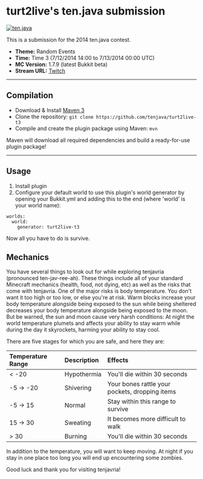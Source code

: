 turt2live's ten.java submission
==============================

[![ten.java](https://cdn.mediacru.sh/hu4CJqRD7AiB.svg)](https://tenjava.com/)

This is a submission for the 2014 ten.java contest.

- __Theme:__ Random Events
- __Time:__ Time 3 (7/12/2014 14:00 to 7/13/2014 00:00 UTC)
- __MC Version:__ 1.7.9 (latest Bukkit beta)
- __Stream URL:__ [Twitch](twitch.tv/turt2live)

<!-- put chosen theme above -->

---------------------------------------

Compilation
-----------

- Download & Install [Maven 3](http://maven.apache.org/download.html)
- Clone the repository: `git clone https://github.com/tenjava/turt2live-t3`
- Compile and create the plugin package using Maven: `mvn`

Maven will download all required dependencies and build a ready-for-use plugin package!

---------------------------------------

Usage
-----

1. Install plugin
2. Configure your default world to use this plugin's world generator by opening your Bukkit.yml and adding this to the end (where 'world' is your world name):
```
worlds:
  world:
    generator: turt2live-t3
```

Now all you have to do is survive.

Mechanics
---------

You have several things to look out for while exploring tenjavria (pronounced ten-jav-ree-ah). These things include all of your standard Minecraft
mechanics (health, food, not dying, etc) as well as the risks that come with tenjavria. One of the major risks is body temperature. You don't want
it too high or too low, or else you're at risk. Warm blocks increase your body temperature alongside being exposed to the sun while being sheltered 
decreases your body temperature alongside being exposed to the moon. But be warned, the sun and moon cause very harsh conditions: At night the world
temperature plumets and affects your ability to stay warm while during the day it skyrockets, harming your ability to stay cool.

There are five stages for which you are safe, and here they are:

| Temperature Range | Description | Effects                                        |
| :---------------- | :---------- | :--------------------------------------------- |
| < -20             | Hypothermia | You'll die within 30 seconds                   |
| -5 -> -20         | Shivering   | Your bones rattle your pockets, dropping items |
| -5 -> 15          | Normal      | Stay within this range to survive              |
| 15 -> 30          | Sweating    | It becomes more difficult to walk              |
| > 30              | Burning     | You'll die within 30 seconds                   |

In addition to the temperature, you will want to keep moving. At night if you stay in one place too long you will end up encountering some zombies.

Good luck and thank you for visiting tenjavria!

<!-- Hi, turt2live! This is the default README for every ten.java submission. -->
<!-- We encourage you to edit this README with some information about your submission – keep in mind you'll be scored on documentation! -->
